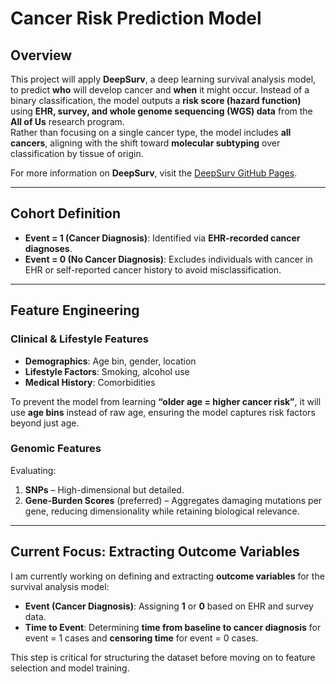 # **Cancer Risk Prediction Model**

## **Overview**
This project will apply **DeepSurv**, a deep learning survival analysis model, to predict **who** will develop cancer and **when** it might occur. Instead of a binary classification, the model outputs a **risk score (hazard function)** using **EHR, survey, and whole genome sequencing (WGS) data** from the **All of Us** research program.  
Rather than focusing on a single cancer type, the model includes **all cancers**, aligning with the shift toward **molecular subtyping** over classification by tissue of origin.

For more information on **DeepSurv**, visit the [DeepSurv GitHub Pages](https://humboldt-wi.github.io/blog/research/information_systems_1920/group2_survivalanalysis/).

---

## **Cohort Definition**
- **Event = 1 (Cancer Diagnosis)**: Identified via **EHR-recorded cancer diagnoses**.
- **Event = 0 (No Cancer Diagnosis)**: Excludes individuals with cancer in EHR or self-reported cancer history to avoid misclassification.

---

## **Feature Engineering**
### **Clinical & Lifestyle Features**
- **Demographics**: Age bin, gender, location  
- **Lifestyle Factors**: Smoking, alcohol use  
- **Medical History**: Comorbidities  

To prevent the model from learning **“older age = higher cancer risk”**, it will use **age bins** instead of raw age, ensuring the model captures risk factors beyond just age.

### **Genomic Features**
Evaluating:
1. **SNPs** – High-dimensional but detailed.  
2. **Gene-Burden Scores** (preferred) – Aggregates damaging mutations per gene, reducing dimensionality while retaining biological relevance.  

---

## **Current Focus: Extracting Outcome Variables**
I am currently working on defining and extracting **outcome variables** for the survival analysis model:
- **Event (Cancer Diagnosis)**: Assigning **1** or **0** based on EHR and survey data.  
- **Time to Event**: Determining **time from baseline to cancer diagnosis** for event = 1 cases and **censoring time** for event = 0 cases.  

This step is critical for structuring the dataset before moving on to feature selection and model training.

